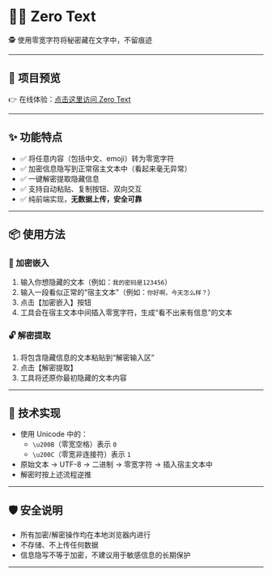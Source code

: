 # 🕵️‍♂️ Zero Text

🕵️ 使用零宽字符将秘密藏在文字中，不留痕迹

---

## 🚀 项目预览

👉 在线体验：[点击这里访问 Zero Text](#)

---

## ✨ 功能特点

- ✅ 将任意内容（包括中文、emoji）转为零宽字符
- ✅ 加密信息隐写到正常宿主文本中（看起来毫无异常）
- ✅ 一键解密提取隐藏信息
- ✅ 支持自动粘贴、复制按钮、双向交互
- ✅ 纯前端实现，**无数据上传，安全可靠**

---

## 📦 使用方法

### 🔐 加密嵌入

1. 输入你想隐藏的文本（例如：`我的密码是123456`）
2. 输入一段看似正常的“宿主文本”（例如：`你好啊，今天怎么样？`）
3. 点击【加密嵌入】按钮
4. 工具会在宿主文本中间插入零宽字符，生成“看不出来有信息”的文本

### 🔓 解密提取

1. 将包含隐藏信息的文本粘贴到“解密输入区”
2. 点击【解密提取】
3. 工具将还原你最初隐藏的文本内容

---

## 🧠 技术实现

- 使用 Unicode 中的：
  - `\u200B`（零宽空格）表示 `0`
  - `\u200C`（零宽非连接符）表示 `1`
- 原始文本 → UTF-8 → 二进制 → 零宽字符 → 插入宿主文本中
- 解密时按上述流程逆推

---

## 🛡️ 安全说明

- 所有加密/解密操作均在本地浏览器内进行
- 不存储、不上传任何数据
- 信息隐写不等于加密，不建议用于敏感信息的长期保护

---
